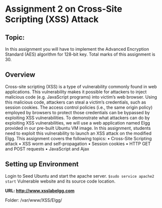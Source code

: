 # Assignment 2 on Cross-Site Scripting (XSS) Attack

## Topic:

In this assignment you will have to implement the Advanced Encryption Standard (AES)
algorithm for 128-bit key. Total marks of this assignment is 30.

## Overview

Cross-site scripting (XSS) is a type of vulnerability commonly found in web applications. This
vulnerability makes it possible for attackers to inject malicious code (e.g. JavaScript programs)
into victim’s web browser. Using this malicious code, attackers can steal a victim’s credentials,
such as session cookies. The access control policies (i.e., the same origin policy) employed by
browsers to protect those credentials can be bypassed by exploiting XSS vulnerabilities.
To demonstrate what attackers can do by exploiting XSS vulnerabilities, we will use a web
application named Elgg provided in our pre-built Ubuntu VM image. In this assignment, students
need to exploit this vulnerability to launch an XSS attack on the modified Elgg. This assignment
covers the following topics:
• Cross-Site Scripting attack
• XSS worm and self-propagation
• Session cookies
• HTTP GET and POST requests
• JavaScript and Ajax

## Setting up Environment

Login to Seed Ubuntu and start the apache server.
`$sudo service apache2 start`
Vulnerable website and its source code location.


**URL: http://www.xsslabelgg.com**


Folder: /var/www/XSS/Elgg/

